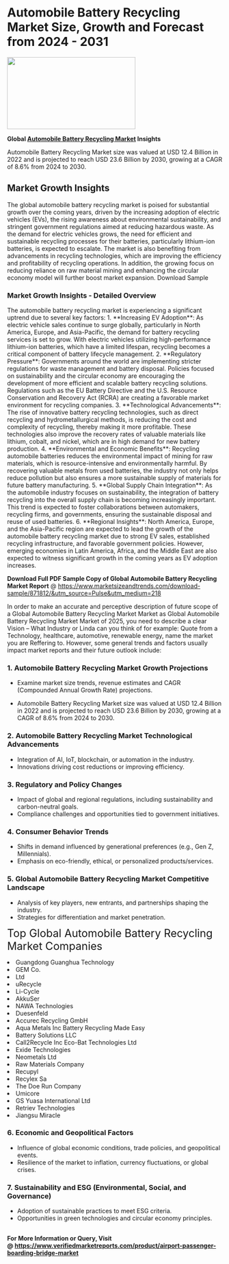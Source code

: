 <H1>Automobile Battery Recycling Market Size, Growth and Forecast from 2024 - 2031</H1><img class="aligncenter size-medium wp-image-584254" src="https://thirdeyenews.in/wp-content/uploads/2024/09/Global-Market-Research-300x168.jpeg" alt="" width="300" height="168" /><p><strong>Global&nbsp;<a href="https://www.marketsizeandtrends.com/download-sample/871812/&amp;utm_source=Pulse&amp;utm_medium=218">Automobile Battery Recycling Market</a> Insights</strong></p><p>Automobile Battery Recycling Market size was valued at USD 12.4 Billion in 2022 and is projected to reach USD 23.6 Billion by 2030, growing at a CAGR of 8.6% from 2024 to 2030.</p><p><h2>Market Growth Insights</h2> The global automobile battery recycling market is poised for substantial growth over the coming years, driven by the increasing adoption of electric vehicles (EVs), the rising awareness about environmental sustainability, and stringent government regulations aimed at reducing hazardous waste. As the demand for electric vehicles grows, the need for efficient and sustainable recycling processes for their batteries, particularly lithium-ion batteries, is expected to escalate. The market is also benefiting from advancements in recycling technologies, which are improving the efficiency and profitability of recycling operations. In addition, the growing focus on reducing reliance on raw material mining and enhancing the circular economy model will further boost market expansion. Download Sample <h3>Market Growth Insights - Detailed Overview</h3> The automobile battery recycling market is experiencing a significant uptrend due to several key factors: 1. **Increasing EV Adoption**: As electric vehicle sales continue to surge globally, particularly in North America, Europe, and Asia-Pacific, the demand for battery recycling services is set to grow. With electric vehicles utilizing high-performance lithium-ion batteries, which have a limited lifespan, recycling becomes a critical component of battery lifecycle management. 2. **Regulatory Pressure**: Governments around the world are implementing stricter regulations for waste management and battery disposal. Policies focused on sustainability and the circular economy are encouraging the development of more efficient and scalable battery recycling solutions. Regulations such as the EU Battery Directive and the U.S. Resource Conservation and Recovery Act (RCRA) are creating a favorable market environment for recycling companies. 3. **Technological Advancements**: The rise of innovative battery recycling technologies, such as direct recycling and hydrometallurgical methods, is reducing the cost and complexity of recycling, thereby making it more profitable. These technologies also improve the recovery rates of valuable materials like lithium, cobalt, and nickel, which are in high demand for new battery production. 4. **Environmental and Economic Benefits**: Recycling automobile batteries reduces the environmental impact of mining for raw materials, which is resource-intensive and environmentally harmful. By recovering valuable metals from used batteries, the industry not only helps reduce pollution but also ensures a more sustainable supply of materials for future battery manufacturing. 5. **Global Supply Chain Integration**: As the automobile industry focuses on sustainability, the integration of battery recycling into the overall supply chain is becoming increasingly important. This trend is expected to foster collaborations between automakers, recycling firms, and governments, ensuring the sustainable disposal and reuse of used batteries. 6. **Regional Insights**: North America, Europe, and the Asia-Pacific region are expected to lead the growth of the automobile battery recycling market due to strong EV sales, established recycling infrastructure, and favorable government policies. However, emerging economies in Latin America, Africa, and the Middle East are also expected to witness significant growth in the coming years as EV adoption increases. </p><p><span class=""><strong>Download Full PDF Sample Copy of Global Automobile Battery Recycling Market Report</strong> @ <a href="https://www.marketsizeandtrends.com/download-sample/871812/&amp;utm_source=Pulse&amp;utm_medium=218" target="_blank">https://www.marketsizeandtrends.com/download-sample/871812/&amp;utm_source=Pulse&amp;utm_medium=218</a></span></p><p>In order to make an accurate and perceptive description of future scope of a Global&nbsp;Automobile Battery Recycling Market Market as Global&nbsp;Automobile Battery Recycling Market Market of 2025, you need to describe a clear Vision &ndash; What Industry or Linda can you think of for example: Quote from a Technology, healthcare, automotive, renewable energy, name the market you are Reffering to. However, some general trends and factors usually impact market reports and their future outlook include:</p><h3>1.&nbsp;<strong>Automobile Battery Recycling Market Growth Projections</strong></h3><ul><li>Examine market size trends, revenue estimates and CAGR (Compounded Annual Growth Rate) projections.</li><li><p>Automobile Battery Recycling Market size was valued at USD 12.4 Billion in 2022 and is projected to reach USD 23.6 Billion by 2030, growing at a CAGR of 8.6% from 2024 to 2030.</p></li></ul><h3>2.&nbsp;<strong>Automobile Battery Recycling Market Technological Advancements</strong></h3><ul><li>Integration of AI, IoT, blockchain, or automation in the industry.</li><li>Innovations driving cost reductions or improving efficiency.</li></ul><h3>3.&nbsp;<strong>Regulatory and Policy Changes</strong></h3><ul><li>Impact of global and regional regulations, including sustainability and carbon-neutral goals.</li><li>Compliance challenges and opportunities tied to government initiatives.</li></ul><h3>4.&nbsp;<strong>Consumer Behavior Trends</strong></h3><ul><li>Shifts in demand influenced by generational preferences (e.g., Gen Z, Millennials).</li><li>Emphasis on eco-friendly, ethical, or personalized products/services.</li></ul><h3>5.&nbsp;<strong>Global Automobile Battery Recycling Market Competitive Landscape</strong></h3><ul><li>Analysis of key players, new entrants, and partnerships shaping the industry.</li><li>Strategies for differentiation and market penetration.</li></ul><p data-pm-slice="1 1 []"><span style="color: inherit; font-family: inherit; font-size: 25px;">Top Global Automobile Battery Recycling Market Companies</span></p><div class="" data-test-id=""><p><li>Guangdong Guanghua Technology</li><li> GEM Co.</li><li> Ltd</li><li> uRecycle</li><li> Li-Cycle</li><li> AkkuSer</li><li> NAWA Technologies</li><li> Duesenfeld</li><li> Accurec Recycling GmbH</li><li> Aqua Metals Inc Battery Recycling Made Easy</li><li> Battery Solutions LLC</li><li> Call2Recycle Inc Eco-Bat Technologies Ltd</li><li> Exide Technologies</li><li> Neometals Ltd</li><li> Raw Materials Company</li><li> Recupyl</li><li> Recylex Sa</li><li> The Doe Run Company</li><li> Umicore</li><li> GS Yuasa International Ltd</li><li> Retriev Technologies</li><li> Jiangsu Miracle</li></p></div><h3>6.&nbsp;<strong>Economic and Geopolitical Factors</strong></h3><ul><li>Influence of global economic conditions, trade policies, and geopolitical events.</li><li>Resilience of the market to inflation, currency fluctuations, or global crises.</li></ul><h3>7.&nbsp;<strong>Sustainability and ESG (Environmental, Social, and Governance)</strong></h3><ul><li>Adoption of sustainable practices to meet ESG criteria.</li><li>Opportunities in green technologies and circular economy principles.</li></ul><h2><strong style="font-size: 14px;">For More Information or Query, Visit @&nbsp;</strong><a style="background-color: #ffffff; font-size: 14px;" href="https://www.marketsizeandtrends.com/report/automobile-battery-recycling-market/" target="_blank">https://www.verifiedmarketreports.com/product/airport-passenger-boarding-bridge-market</a></h2>
